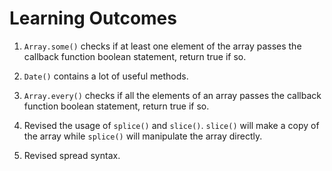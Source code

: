# Learning Outcomes

1. <code>Array.some()</code> checks if at least one element of the array passes the callback function boolean statement, return true if so.

2. <code>Date()</code> contains a lot of useful methods.

3. <code>Array.every()</code> checks if all the elements of an array passes the callback function boolean statement, return true if so.

4. Revised the usage of <code>splice()</code> and <code>slice()</code>. <code>slice()</code> will make a copy of the array while <code>splice()</code> will manipulate the array directly.

5. Revised spread syntax.
